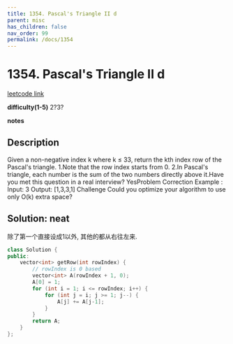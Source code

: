 ```yaml
---
title: 1354. Pascal's Triangle II d
parent: misc
has_children: false
nav_order: 99
permalink: /docs/1354
---
```

# 1354. Pascal's Triangle II d
[leetcode link](https://leetcode.com/problems/pascals-triangle-ii/submissions/)

**difficulty(1-5)** 
2?3?

**notes**   


## Description
Given a non-negative index k where k ≤ 33, return the kth index row of the Pascal's triangle.
1.Note that the row index starts from 0.
2.In Pascal's triangle, each number is the sum of the two numbers directly above it.Have you met this question in a real interview?  YesProblem Correction
Example :
Input: 3
Output: [1,3,3,1]
Challenge
Could you optimize your algorithm to use only O(k) extra space?

## Solution: neat
除了第一个直接设成1以外, 其他的都从右往左来.
```c++
class Solution {
public:
    vector<int> getRow(int rowIndex) {
        // rowIndex is 0 based
        vector<int> A(rowIndex + 1, 0);
        A[0] = 1;
        for (int i = 1; i <= rowIndex; i++) {
            for (int j = i; j >= 1; j--) {
                A[j] += A[j-1];
            }
        }
        return A;
    }
};
```